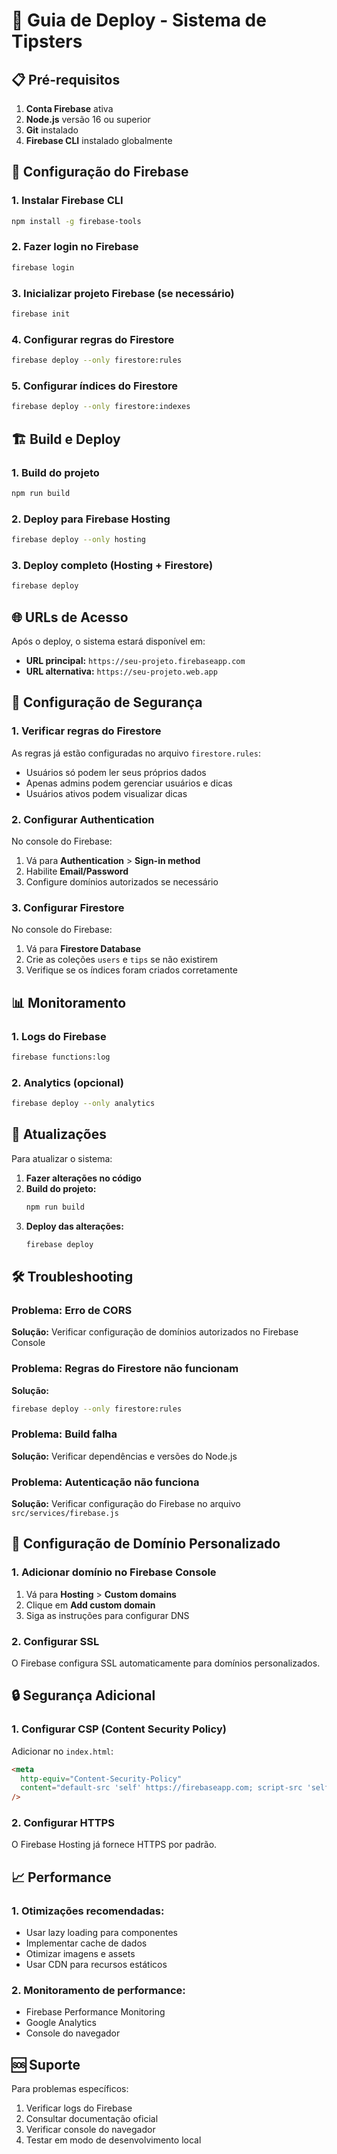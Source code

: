 # 🚀 Guia de Deploy - Sistema de Tipsters

## 📋 Pré-requisitos

1. **Conta Firebase** ativa
2. **Node.js** versão 16 ou superior
3. **Git** instalado
4. **Firebase CLI** instalado globalmente

## 🔧 Configuração do Firebase

### 1. Instalar Firebase CLI

```bash
npm install -g firebase-tools
```

### 2. Fazer login no Firebase

```bash
firebase login
```

### 3. Inicializar projeto Firebase (se necessário)

```bash
firebase init
```

### 4. Configurar regras do Firestore

```bash
firebase deploy --only firestore:rules
```

### 5. Configurar índices do Firestore

```bash
firebase deploy --only firestore:indexes
```

## 🏗️ Build e Deploy

### 1. Build do projeto

```bash
npm run build
```

### 2. Deploy para Firebase Hosting

```bash
firebase deploy --only hosting
```

### 3. Deploy completo (Hosting + Firestore)

```bash
firebase deploy
```

## 🌐 URLs de Acesso

Após o deploy, o sistema estará disponível em:

- **URL principal:** `https://seu-projeto.firebaseapp.com`
- **URL alternativa:** `https://seu-projeto.web.app`

## 🔐 Configuração de Segurança

### 1. Verificar regras do Firestore

As regras já estão configuradas no arquivo `firestore.rules`:

- Usuários só podem ler seus próprios dados
- Apenas admins podem gerenciar usuários e dicas
- Usuários ativos podem visualizar dicas

### 2. Configurar Authentication

No console do Firebase:

1. Vá para **Authentication** > **Sign-in method**
2. Habilite **Email/Password**
3. Configure domínios autorizados se necessário

### 3. Configurar Firestore

No console do Firebase:

1. Vá para **Firestore Database**
2. Crie as coleções `users` e `tips` se não existirem
3. Verifique se os índices foram criados corretamente

## 📊 Monitoramento

### 1. Logs do Firebase

```bash
firebase functions:log
```

### 2. Analytics (opcional)

```bash
firebase deploy --only analytics
```

## 🔄 Atualizações

Para atualizar o sistema:

1. **Fazer alterações no código**
2. **Build do projeto:**
   ```bash
   npm run build
   ```
3. **Deploy das alterações:**
   ```bash
   firebase deploy
   ```

## 🛠️ Troubleshooting

### Problema: Erro de CORS

**Solução:** Verificar configuração de domínios autorizados no Firebase Console

### Problema: Regras do Firestore não funcionam

**Solução:**

```bash
firebase deploy --only firestore:rules
```

### Problema: Build falha

**Solução:** Verificar dependências e versões do Node.js

### Problema: Autenticação não funciona

**Solução:** Verificar configuração do Firebase no arquivo `src/services/firebase.js`

## 📱 Configuração de Domínio Personalizado

### 1. Adicionar domínio no Firebase Console

1. Vá para **Hosting** > **Custom domains**
2. Clique em **Add custom domain**
3. Siga as instruções para configurar DNS

### 2. Configurar SSL

O Firebase configura SSL automaticamente para domínios personalizados.

## 🔒 Segurança Adicional

### 1. Configurar CSP (Content Security Policy)

Adicionar no `index.html`:

```html
<meta
  http-equiv="Content-Security-Policy"
  content="default-src 'self' https://firebaseapp.com; script-src 'self' 'unsafe-inline' 'unsafe-eval' https://www.gstatic.com/ https://www.googleapis.com;"
/>
```

### 2. Configurar HTTPS

O Firebase Hosting já fornece HTTPS por padrão.

## 📈 Performance

### 1. Otimizações recomendadas:

- Usar lazy loading para componentes
- Implementar cache de dados
- Otimizar imagens e assets
- Usar CDN para recursos estáticos

### 2. Monitoramento de performance:

- Firebase Performance Monitoring
- Google Analytics
- Console do navegador

## 🆘 Suporte

Para problemas específicos:

1. Verificar logs do Firebase
2. Consultar documentação oficial
3. Verificar console do navegador
4. Testar em modo de desenvolvimento local
